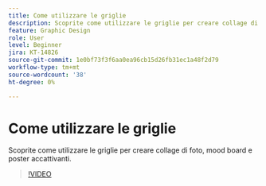 ```yaml
---
title: Come utilizzare le griglie
description: Scoprite come utilizzare le griglie per creare collage di foto, mood board e poster accattivanti
feature: Graphic Design
role: User
level: Beginner
jira: KT-14826
source-git-commit: 1e0bf73f3f6aa0ea96cb15d26fb31ec1a48f2d79
workflow-type: tm+mt
source-wordcount: '38'
ht-degree: 0%

---
```


# Come utilizzare le griglie

Scoprite come utilizzare le griglie per creare collage di foto, mood board e poster accattivanti.

>[!VIDEO](https://video.tv.adobe.com/v/3426934?quality=12&learn=on&hidetitle=true)
